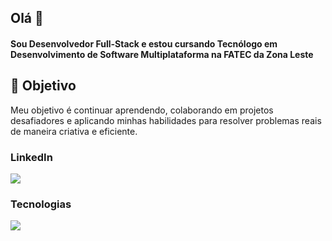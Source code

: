 ## Olá 👋


#### Sou Desenvolvedor Full-Stack e estou cursando Tecnólogo em Desenvolvimento de Software Multiplataforma na FATEC da Zona Leste


## 🌱 Objetivo

Meu objetivo é continuar aprendendo, colaborando em projetos desafiadores e aplicando minhas habilidades para resolver problemas reais de maneira criativa e eficiente.

### LinkedIn
<div>
  <a href="https://www.linkedin.com/in/victor-cardoso-069612269/" target="_blank"><img src="https://img.shields.io/badge/-LinkedIn-%230077B5?style=for-the-badge&logo=linkedin&logoColor=white" target="_blank"></a>
</div> 

### Tecnologias
<p>
  <a href="https://skillicons.dev">
    <img src="https://skillicons.dev/icons?i=java,react,html,css,spring,mysql,mongodb,git,androidstudio,gcp,jquery" />
  </a>
</p>



